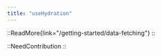 ```yaml
---
title: "useHydration"
---
```


::ReadMore{link="/getting-started/data-fetching"}
::

::NeedContribution
::
